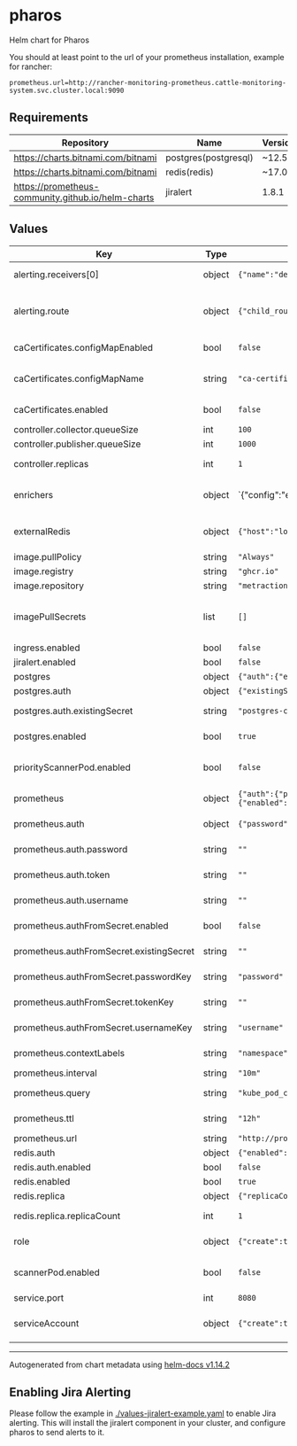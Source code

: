 # pharos

Helm chart for Pharos

You should at least point to the url of your prometheus installation, example for rancher:
```
prometheus.url=http://rancher-monitoring-prometheus.cattle-monitoring-system.svc.cluster.local:9090
```

## Requirements

| Repository | Name | Version |
|------------|------|---------|
| https://charts.bitnami.com/bitnami | postgres(postgresql) | ~12.5.7 |
| https://charts.bitnami.com/bitnami | redis(redis) | ~17.0.0 |
| https://prometheus-community.github.io/helm-charts | jiralert | 1.8.1 |

## Values

| Key | Type | Default | Description |
|-----|------|---------|-------------|
| alerting.receivers[0] | object | `{"name":"default"}` | list of receivers to receive alerts |
| alerting.route | object | `{"child_routes":[],"continue":true,"group_by":["..."],"receiver":"default"}` | Alerting configuration this basically follows the prometheus alertmanager configuration |
| caCertificates.configMapEnabled | bool | `false` | Enable CA certificates configMap |
| caCertificates.configMapName | string | `"ca-certificates"` | ConfigMap name for CA certificates, bring your own if configMapEnabled is true |
| caCertificates.enabled | bool | `false` | Enable CA certificates in the reporter pod |
| controller.collector.queueSize | int | `100` | Queue size for the collector |
| controller.publisher.queueSize | int | `1000` | Queue size for the publisher |
| controller.replicas | int | `1` | Number of replicas for the controller |
| enrichers | object | `{"config":"enrichers/enricher.yaml","configMap":"pharos-enrichers","mappers":{"files":{"eos.yaml":"files/eos.yaml"},"hbs":{"eos_v1.hbs":"distro: {{ .payload.Image.DistroName }}\nversion: {{ .payload.Image.DistroVersion }}\neos: {{ index .meta.eos .payload.Image.DistroName | filter \"version\" \"matchWildcard\" .payload.Image.DistroVersion | map \"field\" \"eos\" | first }}\n"}},"uiUrl":""}` | Enrichers configuration |
| externalRedis | object | `{"host":"localhost","port":6379}` | External Redis configuration (used when redis.enabled=false) |
| image.pullPolicy | string | `"Always"` | pull policy for pharos-image |
| image.registry | string | `"ghcr.io"` | registry for pharos-image |
| image.repository | string | `"metraction/pharos"` | repository for pharos-image |
| imagePullSecrets | list | `[]` | list of imagePullSecrets to use. These secrets are also used to get the images to scan. |
| ingress.enabled | bool | `false` | Enable ingress for pharos |
| jiralert.enabled | bool | `false` | Enable JIRA alerting |
| postgres | object | `{"auth":{"existingSecret":"postgres-connection"},"enabled":true,"primary":{"persistence":{"enabled":true,"size":"1Gi"}}}` | PostgreSQL configuration |
| postgres.auth | object | `{"existingSecret":"postgres-connection"}` | PostgreSQL authentication |
| postgres.auth.existingSecret | string | `"postgres-connection"` | Use an existing secret for PostgreSQL connection |
| postgres.enabled | bool | `true` | Enable PostgreSQL deployment |
| priorityScannerPod.enabled | bool | `false` | Enable the scanner pod, only needed if you are not using direct scan |
| prometheus | object | `{"auth":{"password":"","token":"","username":""},"authFromSecret":{"enabled":false,"existingSecret":"","passwordKey":"password","tokenKey":"","usernameKey":"username"},"contextLabels":"namespace","interval":"10m","query":"kube_pod_container_info{}","ttl":"12h","url":"http://prometheus.prometheus.svc.cluster.local:9090"}` | Prometheus configuration for scanning images |
| prometheus.auth | object | `{"password":"","token":"","username":""}` | Authentication for Prometheus |
| prometheus.auth.password | string | `""` | Password for Prometheus authentication |
| prometheus.auth.token | string | `""` | Token for Prometheus authentication |
| prometheus.auth.username | string | `""` | Username for Prometheus authentication |
| prometheus.authFromSecret.enabled | bool | `false` | Enable authentication from an existing secret |
| prometheus.authFromSecret.existingSecret | string | `""` | Use an existing secret for Prometheus authentication |
| prometheus.authFromSecret.passwordKey | string | `"password"` | Key in the secret for the password |
| prometheus.authFromSecret.tokenKey | string | `""` | Key in the secret for the token |
| prometheus.authFromSecret.usernameKey | string | `"username"` | Key in the secret for the username |
| prometheus.contextLabels | string | `"namespace"` | Context labels to add to the Prometheus context |
| prometheus.interval | string | `"10m"` | Interval for scanning images |
| prometheus.query | string | `"kube_pod_container_info{}"` | Prometheus query to get the images to scan |
| prometheus.ttl | string | `"12h"` | Time to live for the scan results, defaults to 12 hours |
| prometheus.url | string | `"http://prometheus.prometheus.svc.cluster.local:9090"` | Url of the Prometheus server |
| redis.auth | object | `{"enabled":false}` | Redis authentication |
| redis.auth.enabled | bool | `false` | Enable Redis authentication |
| redis.enabled | bool | `true` | Enable Redis deployment |
| redis.replica | object | `{"replicaCount":1}` | Redis replica configuration |
| redis.replica.replicaCount | int | `1` | Number of Redis replicas to deploy |
| role | object | `{"create":true}` | Role configuration - needed to read ImagePullSecrets |
| scannerPod.enabled | bool | `false` | Enable the scanner pod, only neeed if you are not using direct scan |
| service.port | int | `8080` | port for the service |
| serviceAccount | object | `{"create":true}` | Service account configuration - needed to read ImagePullSecrets |

----------------------------------------------
Autogenerated from chart metadata using [helm-docs v1.14.2](https://github.com/norwoodj/helm-docs/releases/v1.14.2)

## Enabling Jira Alerting

Please follow the example in [./values-jiralert-example.yaml](./values-jiralert-example.yaml) to enable Jira alerting.
This will install the jiralert component in your cluster, and configure pharos to send alerts to it.
